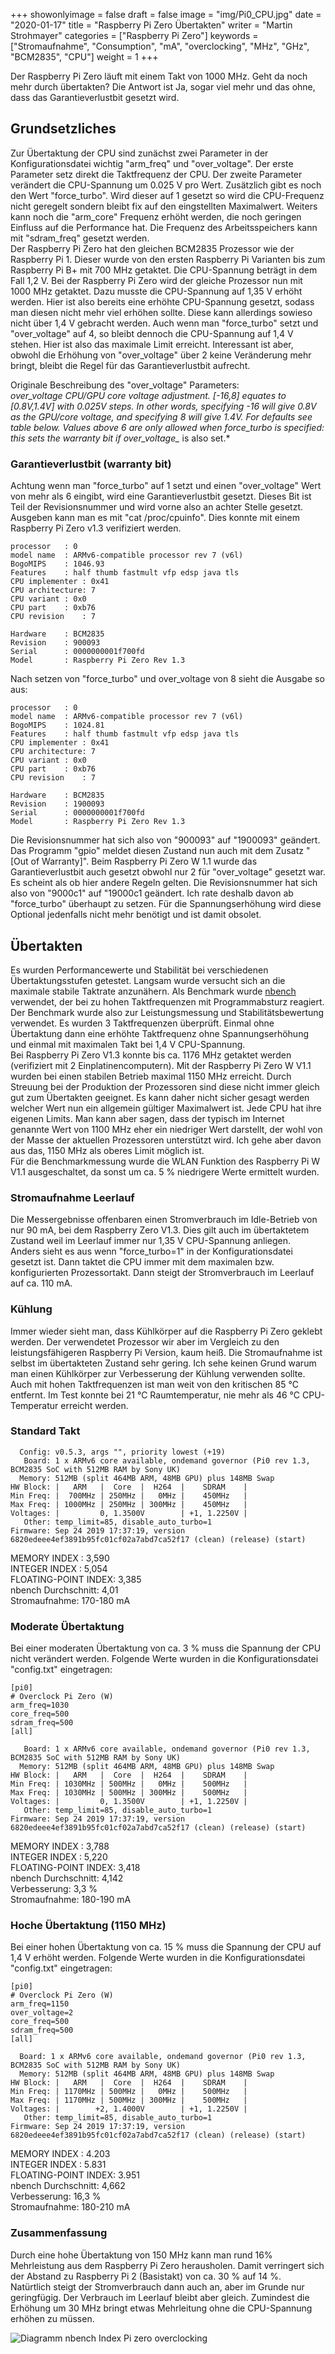 +++
showonlyimage = false
draft = false
image = "img/Pi0_CPU.jpg"
date = "2020-01-17"
title = "Raspberry Pi Zero Übertakten"
writer = "Martin Strohmayer"
categories = ["Raspberry Pi Zero"] 
keywords = ["Stromaufnahme", "Consumption", "mA", "overclocking", "MHz", "GHz", "BCM2835", "CPU"]
weight = 1
+++


Der Raspberry Pi Zero läuft mit einem Takt von 1000 MHz. Geht da noch mehr durch übertakten? Die Antwort ist Ja, sogar viel mehr und das ohne, dass das Garantieverlustbit gesetzt wird. 
<!--more-->

## Grundsetzliches

Zur Übertaktung der CPU sind zunächst zwei Parameter in der Konfigurationsdatei wichtig "arm_freq" und "over_voltage". Der erste Parameter setz direkt die Taktfrequenz der CPU. Der zweite Parameter verändert die CPU-Spannung um 0.025 V pro Wert. Zusätzlich gibt es noch den Wert "force_turbo". Wird dieser auf 1 gesetzt so wird die CPU-Frequenz nicht geregelt sondern bleibt fix auf den eingstellten Maximalwert. Weiters kann noch die "arm_core" Frequenz erhöht werden, die noch geringen Einfluss auf die Performance hat. Die Frequenz des Arbeitsspeichers kann mit "sdram_freq" gesetzt werden.  
Der Raspberry Pi Zero hat den gleichen BCM2835 Prozessor wie der Raspberry Pi 1. Dieser wurde von den ersten Raspberry Pi Varianten bis zum Raspberry Pi B+ mit 700 MHz getaktet. Die CPU-Spannung beträgt in dem Fall 1,2 V. Bei der Raspberry Pi Zero wird der gleiche Prozessor nun mit 1000 MHz getaktet. Dazu musste die CPU-Spannung auf 1,35 V erhöht werden. Hier ist also bereits eine erhöhte CPU-Spannung gesetzt, sodass man diesen nicht mehr viel erhöhen sollte. Diese kann allerdings sowieso nicht über 1,4 V gebracht werden. Auch wenn man "force_turbo" setzt und "over_voltage" auf 4, so bleibt dennoch die CPU-Spannung auf 1,4 V stehen. Hier ist also das maximale Limit erreicht. Interessant ist aber, obwohl die Erhöhung von "over_voltage" über 2 keine Veränderung mehr bringt, bleibt die Regel für das Garantieverlustbit aufrecht.

Originale Beschreibung des "over_voltage" Parameters:  
*over_voltage 	CPU/GPU core voltage adjustment. [-16,8] equates to [0.8V,1.4V] with 0.025V steps. In other words, specifying -16 will give 0.8V as the GPU/core voltage, and specifying 8 will give 1.4V. For defaults see table below. Values above 6 are only allowed when force_turbo is specified: this sets the warranty bit if over_voltage_* is also set.*



### Garantieverlustbit (warranty bit)

Achtung wenn man "force_turbo" auf 1 setzt und einen "over_voltage" Wert von mehr als 6 eingibt, wird eine Garantieverlustbit gesetzt. 
Dieses Bit ist Teil der Revisionsnummer und wird vorne also an achter Stelle gesetzt. Ausgeben kann man es mit "cat /proc/cpuinfo".
Dies konnte mit einem Raspberry Pi Zero v1.3 verifiziert werden.

```
processor	: 0
model name	: ARMv6-compatible processor rev 7 (v6l)
BogoMIPS	: 1046.93
Features	: half thumb fastmult vfp edsp java tls 
CPU implementer	: 0x41
CPU architecture: 7
CPU variant	: 0x0
CPU part	: 0xb76
CPU revision	: 7 

Hardware	: BCM2835
Revision	: 900093
Serial		: 0000000001f700fd
Model		: Raspberry Pi Zero Rev 1.3
```
Nach setzen von "force_turbo" und over_voltage von 8 sieht die Ausgabe so aus:

```
processor	: 0
model name	: ARMv6-compatible processor rev 7 (v6l)
BogoMIPS	: 1024.81
Features	: half thumb fastmult vfp edsp java tls 
CPU implementer	: 0x41
CPU architecture: 7
CPU variant	: 0x0
CPU part	: 0xb76
CPU revision	: 7

Hardware	: BCM2835
Revision	: 1900093
Serial		: 0000000001f700fd
Model		: Raspberry Pi Zero Rev 1.3
```

Die Revisionsnummer hat sich also von "900093" auf "1900093" geändert. Das Programm "gpio" meldet diesen Zustand nun auch mit dem Zusatz "[Out of Warranty]".
Beim Raspberry Pi Zero W 1.1 wurde das Garantieverlustbit auch gesetzt obwohl nur 2 für "over_voltage" gesetzt war. Es scheint als ob hier andere Regeln gelten. Die Revisionsnummer hat sich also von "9000c1" auf "19000c1 geändert. Ich rate deshalb davon ab "force_turbo" überhaupt zu setzen. Für die Spannungserhöhung wird diese Optional jedenfalls nicht mehr benötigt und ist damit obsolet.


## Übertakten

Es wurden Performancewerte und Stabilität bei verschiedenen Übertaktungsstufen getestet. Langsam wurde versucht sich an die maximale stabile Taktrate anzunähern. Als Benchmark wurde [nbench](https://www.math.utah.edu/~mayer/linux/bmark.html) verwendet, der bei zu hohen Taktfrequenzen mit Programmabsturz reagiert. Der Benchmark wurde also zur Leistungsmessung und Stabilitätsbewertung verwendet. 
Es wurden 3 Taktfrequenzen überprüft. Einmal ohne Übertaktung dann eine erhöhte Taktfrequenz ohne Spannungserhöhung und einmal mit maximalen Takt bei 1,4 V CPU-Spannung.  
Bei Raspberry Pi Zero V1.3 konnte bis ca. 1176 MHz getaktet werden (verifiziert mit 2 Einplatinencomputern). Mit der Raspberry Pi Zero W V1.1 wurden bei einen stabilen Betrieb maximal 1150 MHz erreicht. Durch Streuung bei der Produktion der Prozessoren sind diese nicht immer gleich gut zum Übertakten geeignet. Es kann daher nicht sicher gesagt werden welcher Wert nun ein allgemein gültiger Maximalwert ist. Jede CPU hat ihre eigenen Limits. Man kann aber sagen, dass der typisch im Internet genannte Wert von 1100 MHz eher ein niedriger Wert darstellt, der wohl von der Masse der aktuellen Prozessoren unterstützt wird. Ich gehe aber davon aus das, 1150 MHz als oberes Limit möglich ist.  
Für die Benchmarkmessung wurde die WLAN Funktion des Raspberry Pi W V1.1 ausgeschaltet, da sonst um ca. 5 % niedrigere Werte ermittelt wurden.
 
### Stromaufnahme Leerlauf

Die Messergebnisse offenbaren einen Stromverbrauch im Idle-Betrieb von nur 90 mA, bei dem Raspberry Zero V1.3. Dies gilt auch im übertaktetem Zustand weil im Leerlauf immer nur 1,35 V CPU-Spannung anliegen.  
Anders sieht es aus wenn "force_turbo=1" in der Konfigurationsdatei gesetzt ist. Dann taktet die CPU immer mit dem maximalen bzw. konfigurierten Prozessortakt. Dann steigt der Stromverbrauch im Leerlauf auf ca. 110 mA.

### Kühlung

Immer wieder sieht man, dass Kühlkörper auf die Raspberry Pi Zero geklebt werden. Der verwendetet Prozessor wir aber im Vergleich zu den leistungsfähigeren Raspberry Pi Version, kaum heiß. Die Stromaufnahme ist selbst im übertakteten Zustand sehr gering. Ich sehe keinen Grund warum man einen Kühlkörper zur Verbesserung der Kühlung verwenden sollte. Auch mit hohen Taktfrequenzen ist man weit von den kritischen 85 °C entfernt. Im Test konnte bei 21 °C Raumtemperatur, nie mehr als 46 °C CPU-Temperatur erreicht werden. 
 

### Standard Takt

```
  Config: v0.5.3, args "", priority lowest (+19)
   Board: 1 x ARMv6 core available, ondemand governor (Pi0 rev 1.3, BCM2835 SoC with 512MB RAM by Sony UK)
  Memory: 512MB (split 464MB ARM, 48MB GPU) plus 148MB Swap
HW Block: |   ARM   |  Core  |  H264  |    SDRAM    |
Min Freq: |  700MHz | 250MHz |   0MHz |    450MHz   |
Max Freq: | 1000MHz | 250MHz | 300MHz |    450MHz   |
Voltages: |         0, 1.3500V        | +1, 1.2250V |
   Other: temp_limit=85, disable_auto_turbo=1
Firmware: Sep 24 2019 17:37:19, version 6820edeee4ef3891b95fc01cf02a7abd7ca52f17 (clean) (release) (start)
```

MEMORY INDEX        : 3,590  
INTEGER INDEX       : 5,054  
FLOATING-POINT INDEX: 3,385  
nbench Durchschnitt:  4,01  
Stromaufnahme: 170-180 mA


### Moderate Übertaktung

Bei einer moderaten Übertaktung von ca. 3 % muss die Spannung der CPU nicht verändert werden. Folgende Werte wurden in die
Konfigurationsdatei "config.txt" eingetragen:

```
[pi0]
# Overclock Pi Zero (W)
arm_freq=1030
core_freq=500
sdram_freq=500
[all]
```

```
   Board: 1 x ARMv6 core available, ondemand governor (Pi0 rev 1.3, BCM2835 SoC with 512MB RAM by Sony UK)
  Memory: 512MB (split 464MB ARM, 48MB GPU) plus 148MB Swap
HW Block: |   ARM   |  Core  |  H264  |    SDRAM    |
Min Freq: | 1030MHz | 500MHz |   0MHz |    500MHz   |
Max Freq: | 1030MHz | 500MHz | 300MHz |    500MHz   |
Voltages: |         0, 1.3500V        | +1, 1.2250V |
   Other: temp_limit=85, disable_auto_turbo=1
Firmware: Sep 24 2019 17:37:19, version 6820edeee4ef3891b95fc01cf02a7abd7ca52f17 (clean) (release) (start)
```

MEMORY INDEX        : 3,788  
INTEGER INDEX       : 5,220  
FLOATING-POINT INDEX: 3,418  
nbench Durchschnitt:  4,142  
Verbesserung: 3,3 %  
Stromaufnahme: 180-190 mA


### Hoche Übertaktung (1150 MHz)

Bei einer hohen Übertaktung von ca. 15 % muss die Spannung der CPU auf 1,4 V erhöht werden. Folgende Werte wurden in die
Konfigurationsdatei "config.txt" eingetragen:

```
[pi0]
# Overclock Pi Zero (W)
arm_freq=1150
over_voltage=2
core_freq=500
sdram_freq=500
[all]
```

```
  Board: 1 x ARMv6 core available, ondemand governor (Pi0 rev 1.3, BCM2835 SoC with 512MB RAM by Sony UK)
  Memory: 512MB (split 464MB ARM, 48MB GPU) plus 148MB Swap
HW Block: |   ARM   |  Core  |  H264  |    SDRAM    |
Min Freq: | 1170MHz | 500MHz |   0MHz |    500MHz   |
Max Freq: | 1170MHz | 500MHz | 300MHz |    500MHz   |
Voltages: |        +2, 1.4000V        | +1, 1.2250V |
   Other: temp_limit=85, disable_auto_turbo=1
Firmware: Sep 24 2019 17:37:19, version 6820edeee4ef3891b95fc01cf02a7abd7ca52f17 (clean) (release) (start)
```

MEMORY INDEX        : 4.203  
INTEGER INDEX       : 5.831  
FLOATING-POINT INDEX: 3.951  
nbench Durchschnitt:  4,662  
Verbesserung: 16,3 %  
Stromaufnahme: 180-210 mA


### Zusammenfassung

Durch eine hohe Übertaktung von 150 MHz kann man rund 16% Mehrleistung aus dem Raspberry Pi Zero herausholen. Damit verringert sich der Abstand zu Raspberry Pi 2 (Basistakt) von ca. 30 % auf 14 %.  
Natürtlich steigt der Stromverbrauch dann auch an, aber im Grunde nur geringfügig. Der Verbrauch im Leerlauf bleibt aber gleich. Zumindest die Erhöhung um 30 MHz bringt etwas Mehrleitung ohne die CPU-Spannung erhöhen zu müssen.

![Diagramm nbench Index Pi zero overclocking](../../img/nBenchIndex_PiZeroOverclocking.png) 



